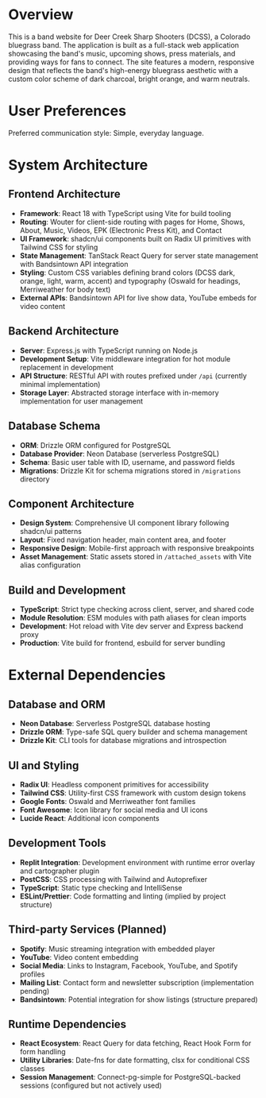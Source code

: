 # Overview

This is a band website for Deer Creek Sharp Shooters (DCSS), a Colorado bluegrass band. The application is built as a full-stack web application showcasing the band's music, upcoming shows, press materials, and providing ways for fans to connect. The site features a modern, responsive design that reflects the band's high-energy bluegrass aesthetic with a custom color scheme of dark charcoal, bright orange, and warm neutrals.

# User Preferences

Preferred communication style: Simple, everyday language.

# System Architecture

## Frontend Architecture
- **Framework**: React 18 with TypeScript using Vite for build tooling
- **Routing**: Wouter for client-side routing with pages for Home, Shows, About, Music, Videos, EPK (Electronic Press Kit), and Contact
- **UI Framework**: shadcn/ui components built on Radix UI primitives with Tailwind CSS for styling
- **State Management**: TanStack React Query for server state management with Bandsintown API integration
- **Styling**: Custom CSS variables defining brand colors (DCSS dark, orange, light, warm, accent) and typography (Oswald for headings, Merriweather for body text)
- **External APIs**: Bandsintown API for live show data, YouTube embeds for video content

## Backend Architecture
- **Server**: Express.js with TypeScript running on Node.js
- **Development Setup**: Vite middleware integration for hot module replacement in development
- **API Structure**: RESTful API with routes prefixed under `/api` (currently minimal implementation)
- **Storage Layer**: Abstracted storage interface with in-memory implementation for user management

## Database Schema
- **ORM**: Drizzle ORM configured for PostgreSQL
- **Database Provider**: Neon Database (serverless PostgreSQL)
- **Schema**: Basic user table with ID, username, and password fields
- **Migrations**: Drizzle Kit for schema migrations stored in `/migrations` directory

## Component Architecture
- **Design System**: Comprehensive UI component library following shadcn/ui patterns
- **Layout**: Fixed navigation header, main content area, and footer
- **Responsive Design**: Mobile-first approach with responsive breakpoints
- **Asset Management**: Static assets stored in `/attached_assets` with Vite alias configuration

## Build and Development
- **TypeScript**: Strict type checking across client, server, and shared code
- **Module Resolution**: ESM modules with path aliases for clean imports
- **Development**: Hot reload with Vite dev server and Express backend proxy
- **Production**: Vite build for frontend, esbuild for server bundling

# External Dependencies

## Database and ORM
- **Neon Database**: Serverless PostgreSQL database hosting
- **Drizzle ORM**: Type-safe SQL query builder and schema management
- **Drizzle Kit**: CLI tools for database migrations and introspection

## UI and Styling
- **Radix UI**: Headless component primitives for accessibility
- **Tailwind CSS**: Utility-first CSS framework with custom design tokens
- **Google Fonts**: Oswald and Merriweather font families
- **Font Awesome**: Icon library for social media and UI icons
- **Lucide React**: Additional icon components

## Development Tools
- **Replit Integration**: Development environment with runtime error overlay and cartographer plugin
- **PostCSS**: CSS processing with Tailwind and Autoprefixer
- **TypeScript**: Static type checking and IntelliSense
- **ESLint/Prettier**: Code formatting and linting (implied by project structure)

## Third-party Services (Planned)
- **Spotify**: Music streaming integration with embedded player
- **YouTube**: Video content embedding
- **Social Media**: Links to Instagram, Facebook, YouTube, and Spotify profiles
- **Mailing List**: Contact form and newsletter subscription (implementation pending)
- **Bandsintown**: Potential integration for show listings (structure prepared)

## Runtime Dependencies
- **React Ecosystem**: React Query for data fetching, React Hook Form for form handling
- **Utility Libraries**: Date-fns for date formatting, clsx for conditional CSS classes
- **Session Management**: Connect-pg-simple for PostgreSQL-backed sessions (configured but not actively used)